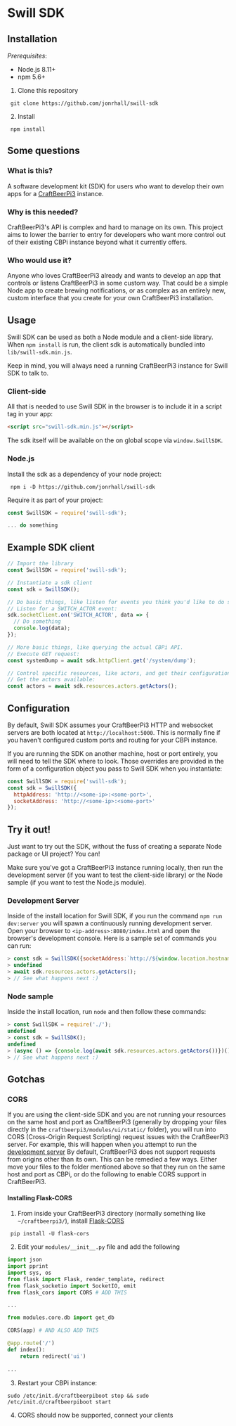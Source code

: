 # Swill SDK

## Installation

_Prerequisites_:
- Node.js 8.11+
- npm 5.6+

1. Clone this repository
```shell
 git clone https://github.com/jonrhall/swill-sdk
```
2. Install
```shell
 npm install
```

## Some questions
 
### What is this?

A software development kit (SDK) for users who want to develop their own apps for a [CraftBeerPi3](https://github.com/Manuel83/craftbeerpi3) instance.

### Why is this needed?

CraftBeerPi3's API is complex and hard to manage on its own. This project aims to lower the barrier to entry for developers who want more control out of their existing CBPi instance beyond what it currently offers.


### Who would use it?

Anyone who loves CraftBeerPi3 already and wants to develop an app that controls or listens CraftBeerPi3 in some custom way. That could be a simple Node app to create brewing notifications, or as complex as an entirely new, custom interface that you create for your own CraftBeerPi3 installation.
 
## Usage

Swill SDK can be used as both a Node module and a client-side library. When `npm install` is run, the client sdk is automatically bundled into `lib/swill-sdk.min.js`.

Keep in mind, you will always need a running CraftBeerPi3 instance for Swill SDK to talk to.

### Client-side

All that is needed to use Swill SDK in the browser is to include it in a script tag in your app:
```html
<script src="swill-sdk.min.js"></script>
```
The sdk itself will be available on the on global scope via `window.SwillSDK`.

### Node.js

Install the sdk as a dependency of your node project:
```shell
 npm i -D https://github.com/jonrhall/swill-sdk
```

Require it as part of your project:
```javascript
const SwillSDK = require('swill-sdk');

... do something
```

## Example SDK client

```javascript
// Import the library
const SwillSDK = require('swill-sdk');

// Instantiate a sdk client
const sdk = SwillSDK();

// Do basic things, like listen for events you think you'd like to do something with.
// Listen for a SWITCH_ACTOR event:
sdk.socketClient.on('SWITCH_ACTOR', data => {
  // Do something
  console.log(data);
});

// More basic things, like querying the actual CBPi API.
// Execute GET request:
const systemDump = await sdk.httpClient.get('/system/dump');

// Control specific resources, like actors, and get their configuration.
// Get the actors available:
const actors = await sdk.resources.actors.getActors();
```

## Configuration

By default, Swill SDK assumes your CraftBeerPi3 HTTP and websocket servers are both located at `http://localhost:5000`. This is normally fine if you haven't configured custom ports and routing for your CBPi instance. 

If you are running the SDK on another machine, host or port entirely, you will need to tell the SDK where to look. Those overrides are provided in the form of a configuration object you pass to Swill SDK when you instantiate:
```javascript
const SwillSDK = require('swill-sdk');
const sdk = SwillSDK({
  httpAddress: 'http://<some-ip>:<some-port>',
  socketAddress: 'http://<some-ip>:<some-port>'
});
```

## Try it out!

Just want to try out the SDK, without the fuss of creating a separate Node package or UI project? You can!

Make sure you've got a CraftBeerPi3 instance running locally, then run the development server (if you want to test the client-side library) or the Node sample (if you want to test the Node.js module).

### Development Server

Inside of the install location for Swill SDK, if you run the command `npm run dev:server` you will spawn a continuously running development server. Open your browser to `<ip-address>:8080/index.html` and open the browser's development console. Here is a sample set of commands you can run:
```javascript
> const sdk = SwillSDK({socketAddress:`http://${window.location.hostname}:5000`,httpAddress:`http://${window.location.hostname}:5000`});
> undefined
> await sdk.resources.actors.getActors();
> // See what happens next :)
```

### Node sample

Inside the install location, run `node` and then follow these commands:
```javascript
> const SwillSDK = require('./');
undefined
> const sdk = SwillSDK();
undefined
> (async () => {console.log(await sdk.resources.actors.getActors())})()
> // See what happens next :)
```

## Gotchas

### CORS
If you are using the client-side SDK and you are not running your resources on the same host and port as CraftBeerPi3 (generally by dropping your files directly in the `craftbeerpi3/modules/ui/static/` folder), you will run into CORS (Cross-Origin Request Scripting) request issues with the CraftBeerPi3 server. For example, this will happen when you attempt to run the [development server](#development-server) By default, CraftBeerPi3 does not support requests from origins other than its own. This can be remedied a few ways. Either move your files to the folder mentioned above so that they run on the same host and port as CBPi, or do the following to enable CORS support in CraftBeerPi3.

#### Installing Flask-CORS
1. From inside your CraftBeerPi3 directory (normally something like `~/craftbeerpi3/`), install [Flask-CORS](http://flask-cors.readthedocs.io/en/latest/)
```shell
 pip install -U flask-cors
```
2. Edit your `modules/__init__.py` file and add the following
```python
import json
import pprint
import sys, os
from flask import Flask, render_template, redirect
from flask_socketio import SocketIO, emit
from flask_cors import CORS # ADD THIS

...

from modules.core.db import get_db

CORS(app) # AND ALSO ADD THIS

@app.route('/')
def index():
    return redirect('ui')
	
...
```
3. Restart your CBPi instance:
```shell
sudo /etc/init.d/craftbeerpiboot stop && sudo /etc/init.d/craftbeerpiboot start
```
4. CORS should now be supported, connect your clients
